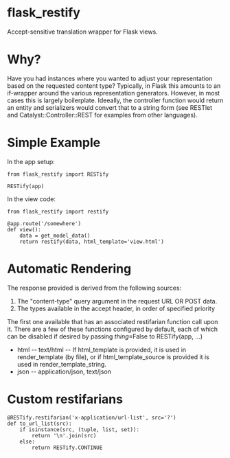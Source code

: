 flask_restify
=============

Accept-sensitive translation wrapper for Flask views.

Why?
====

Have you had instances where you wanted to adjust your representation
based on the requested content type?  Typically, in Flask this amounts to
an if-wrapper around the various representation generators.  However,
in most cases this is largely boilerplate.  Ideeally, the controller
function would return an entity and serializers would convert that to a
string form (see RESTlet and Catalyst::Controller::REST for examples from
other languages).

Simple Example
==============

In the app setup:

    from flask_restify import RESTify
    
    RESTify(app)

In the view code:

    from flask_restify import restify

    @app.route('/somewhere')
    def view():
        data = get_model_data()
        return restify(data, html_template='view.html')

Automatic Rendering
===================

The response provided is derived from the following sources:

 1. The "content-type" query argument in the request URL OR POST data.
 1. The types available in the accept header, in order of specified priority

The first one available that has an associated restifarian function call
upon it.  There are a few of these functions configured by default, each of
which can be disabled if desired by passing *thing*=False to RESTify(app,
...)

 * html -- text/html -- If html_template is provided, it is used in 
    render_template (by file), or if html_template_source is provided it 
    is used in render_template_string.
 * json -- application/json, text/json

Custom restifarians
===================

    @RESTify.restifarian('x-application/url-list', src='?')
    def to_url_list(src):
        if isinstance(src, (tuple, list, set)):
            return '\n'.join(src)
        else:
            return RESTify.CONTINUE

